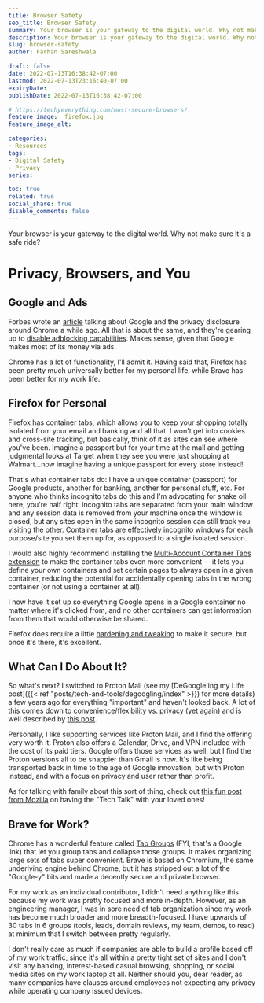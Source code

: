 ```yaml
---
title: Browser Safety
seo_title: Browser Safety
summary: Your browser is your gateway to the digital world. Why not make sure it's a safe ride? 
description: Your browser is your gateway to the digital world. Why not make sure it's a safe ride?
slug: browser-safety
author: Farhan Sareshwala

draft: false
date: 2022-07-13T16:38:42-07:00
lastmod: 2022-07-13T23:16:40-07:00
expiryDate: 
publishDate: 2022-07-13T16:38:42-07:00

# https://techyeverything.com/most-secure-browsers/
feature_image: _firefox.jpg
feature_image_alt: 

categories:
- Resources
tags:
- Digital Safety
- Privacy
series:

toc: true
related: true
social_share: true
disable_comments: false
---
```


Your browser is your gateway to the digital world. Why not make sure it's a safe ride?

# Privacy, Browsers, and You
## Google and Ads
Forbes wrote an [article](https://www.forbes.com/sites/zakdoffman/2021/03/20/stop-using-google-chrome-on-apple-iphone-12-pro-max-ipad-and-macbook-pro/?sh=65845ad94d08) talking about Google and the privacy disclosure around Chrome a while ago. All that is about the same, and they're gearing up to [disable adblocking capabilities](https://tech.co/news/google-chrome-ad-blockers-2023). Makes sense, given that Google makes most of its money via ads. 

Chrome has a lot of functionality, I'll admit it. Having said that, Firefox has been pretty much universally better for my personal life, while Brave has been better for my work life.

## Firefox for Personal
Firefox has container tabs, which allows you to keep your shopping totally isolated from your email and banking and all that. I won't get into cookies and cross-site tracking, but basically, think of it as sites can see where you've been. Imagine a passport but for your time at the mall and getting judgmental looks at Target when they see you were just shopping at Walmart...now imagine having a unique passport for every store instead! 

That's what container tabs do: I have a unique container (passport) for Google products, another for banking, another for personal stuff, etc. For anyone who thinks incognito tabs do this and I'm advocating for snake oil here, you're half right: incognito tabs are separated from your main window and any session data is removed from your machine once the window is closed, but any sites open in the same incognito session can still track you visiting the other. Container tabs are effectively incognito windows for each purpose/site you set them up for, as opposed to a single isolated session. 

I would also highly recommend installing the [Multi-Account Container Tabs extension](https://addons.mozilla.org/en-US/firefox/addon/multi-account-containers/) to make the container tabs even more convenient -- it lets you define your own containers and set certain pages to always open in a given container, reducing the potential for accidentally opening tabs in the wrong container (or not using a container at all). 

I now have it set up so everything Google opens in a Google container no matter where it's clicked from, and no other containers can get information from them that would otherwise be shared.

Firefox does require a little [hardening and tweaking](https://informinc.org/internet/how-to-harden-your-firefox-browser-for-security-and-privacy/) to make it secure, but once it's there, it's excellent.

## What Can I Do About It?
So what's next? I switched to Proton Mail (see my [DeGoogle'ing my Life post]({{< ref "posts/tech-and-tools/degoogling/index" >}}) for more details) a few years ago for everything "important" and haven't looked back. A lot of this comes down to convenience/flexibility vs. privacy (yet again) and is well described by [this post](https://kinsta.com/blog/protonmail-vs-gmail/).

Personally, I like supporting services like Proton Mail, and I find the offering very worth it. Proton also offers a Calendar, Drive, and VPN included with the cost of its paid tiers. Google offers those services as well, but I find the Proton versions all to be snappier than Gmail is now. It's like being transported back in time to the age of Google innovation, but with Proton instead, and with a focus on privacy and user rather than profit.

As for talking with family about this sort of thing, check out [this fun post from Mozilla](https://www.mozilla.org/en-US/firefox/family/) on having the "Tech Talk" with your loved ones!

## Brave for Work?
Chrome has a wonderful feature called [Tab Groups](https://www.blog.google/products/chrome/manage-tabs-with-google-chrome/) (FYI, that's a Google link) that let you group tabs and collapse those groups. It makes organizing large sets of tabs super convenient. Brave is based on Chromium, the same underlying engine behind Chrome, but it has stripped out a lot of the "Google-y" bits and made a decently secure and private browser.

For my work as an individual contributor, I didn't need anything like this because my work was pretty focused and more in-depth. However, as an engineering manager, I was in sore need of tab organization since my work has become much broader and more breadth-focused. I have upwards of 30 tabs in 6 groups (tools, leads, domain reviews, my team, demos, to read) at minimum that I switch between pretty regularly.

I don't really care as much if companies are able to build a profile based off of my work traffic, since it's all within a pretty tight set of sites and I don't visit any banking, interest-based casual browsing, shopping, or social media sites on my work laptop at all. Neither should you, dear reader, as many companies have clauses around employees not expecting any privacy while operating company issued devices.